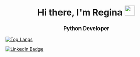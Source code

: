 <h1 align="center">Hi there, I'm Regina 
<img src="https://github.com/blackcater/blackcater/raw/main/images/Hi.gif" height="32"/></h1>
<h3 align="center">Python Developer</h3>

[![Top Langs](https://github-readme-stats.vercel.app/api/top-langs/?username=reginababaika&layout=compact)](https://github.com/reginababaika/github-readme-stats)

<div id="badges">
  <a href="[your-linkedin-URL](https://www.linkedin.com/in/regina-lubkovskaia/)">
    <img src="https://img.shields.io/badge/LinkedIn-blue?style=for-the-badge&logo=linkedin&logoColor=white" alt="LinkedIn Badge"/>
  </a>
</div>

